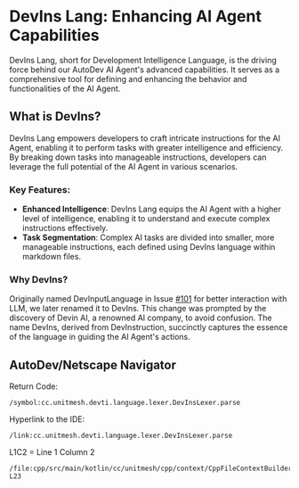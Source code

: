 # DevIns Lang: Enhancing AI Agent Capabilities

DevIns Lang, short for Development Intelligence Language, is the driving force behind our AutoDev AI Agent's advanced
capabilities. It serves as a comprehensive tool for defining and enhancing the behavior and functionalities of the AI
Agent.

## What is DevIns?

DevIns Lang empowers developers to craft intricate instructions for the AI Agent, enabling it to perform tasks with
greater intelligence and efficiency. By breaking down tasks into manageable instructions, developers can leverage the
full potential of the AI Agent in various scenarios.

### Key Features:

- **Enhanced Intelligence**: DevIns Lang equips the AI Agent with a higher level of intelligence, enabling it to
  understand and execute complex instructions effectively.
- **Task Segmentation**: Complex AI tasks are divided into smaller, more manageable instructions, each defined using
  DevIns language within markdown files.

### Why DevIns?

Originally named DevInputLanguage in Issue [#101](https://github.com/unit-mesh/auto-dev/issues/101) for better
interaction with LLM, we later renamed it to DevIns. This change was prompted by the discovery of Devin AI, a renowned
AI company, to avoid confusion. The name DevIns, derived from DevInstruction, succinctly captures the essence of the
language in guiding the AI Agent's actions.

## AutoDev/Netscape Navigator

Return Code:

```devin
/symbol:cc.unitmesh.devti.language.lexer.DevInsLexer.parse
```

Hyperlink to the IDE:

```devin
/link:cc.unitmesh.devti.language.lexer.DevInsLexer.parse
```

L1C2 = Line 1 Column 2

```devin
/file:cpp/src/main/kotlin/cc/unitmesh/cpp/context/CppFileContextBuilder.kt#L1C2-L23
```
